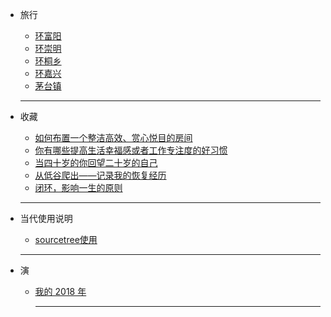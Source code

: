
* 旅行
    - [环富阳](#/旅行/2018-09-16-fuyang)
    - [环崇明](#/旅行/2018-09-24.chongming)
    - [环桐乡](#/旅行/2018-11-09-tongxiang)
    - [环嘉兴](#/旅行/2018-11-25-jiaxing)
    - [茅台镇](#/旅行/maotai)

    ---

* 收藏
    - [如何布置一个整洁高效、赏心悦目的房间](https://sspai.com/post/54793)
    - [你有哪些提高生活幸福感或者工作专注度的好习惯](https://sspai.com/post/54920)
    - [当四十岁的你回望二十岁的自己](http://reader.s-reader.com/article/c0/3568443.html?l=02a1db025d5e393f681d8fef9af78bee&ft_size=&site_id=616)
    - [从低谷爬出——记录我的恢复经历](https://sspai.com/post/47447)
    - [闭环，影响一生的原则](https://mp.weixin.qq.com/s/uqfjYOj9oqqFhSpB91m7eg)
		
    ---

* 当代使用说明
    - [sourcetree使用](#/当代使用说明/sourcetree使用)

	

	---
* 演
  - [我的 2018 年](#/演/我的2018年)

	---

